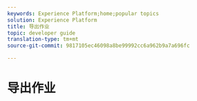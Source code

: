```yaml
---
keywords: Experience Platform;home;popular topics
solution: Experience Platform
title: 导出作业
topic: developer guide
translation-type: tm+mt
source-git-commit: 9817105ec46098a8be99992cc6a962b9a7a696fc

---
```



# 导出作业
